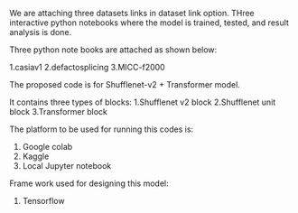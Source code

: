 We are attaching three datasets links in dataset link option. THree interactive python notebooks where the model is trained, tested, and result analysis is done.

Three python note books are attached as shown below:

1.casiav1
2.defactosplicing
3.MICC-f2000

The proposed code is for Shufflenet-v2 + Transformer model.

It contains three types of blocks:
1.Shufflenet v2 block
2.Shufflenet unit block
3.Transformer block

The platform to be used for running this codes is:
1. Google colab
2. Kaggle
3. Local Jupyter notebook

Frame work used for designing this model:
1. Tensorflow
